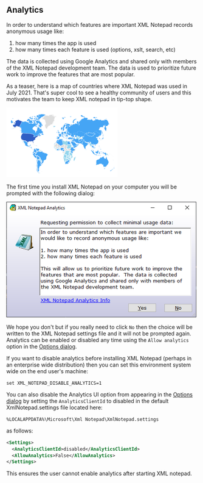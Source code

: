 
## Analytics

In order to understand which features are important XML Notepad records anonymous usage like:

1. how many times the app is used
2. how many times each feature is used (options, xslt, search, etc)

The data is collected using Google Analytics and shared only with members of the XML Notepad
development team. The data is used to prioritize future work to improve the features that are most
popular.

As a teaser, here is a map of countries where XML Notepad was used in July 2021.  That's super cool
to see a healthy community of users and this motivates the team to keep XML notepad in tip-top
shape.

![map](../assets/images/map.png)

The first time you install XML Notepad on your computer you will be prompted with the following
dialog:

![popup](../assets/images/analytics.png)

We hope you don't but if you really need to click `No` then the choice will be written to the XML
Notepad settings file and it will not be prompted again. Analytics can be enabled or disabled any
time using the `Allow analytics` option in the [Options dialog](options.md).

If you want to disable analytics before installing XML Notepad (perhaps in an enterprise wide
distribution) then you can set this environment system wide on the end user's machine:

```
set XML_NOTEPAD_DISABLE_ANALYTICS=1
```

You can also disable the Analytics UI option from appearing in the [Options dialog](options.md)
by setting the `AnalyticsClientId` to disabled in the default XmlNotepad.settings file located here:

```
%LOCALAPPDATA%\Microsoft\Xml Notepad\XmlNotepad.settings
```
as follows:
```xml
<Settings>
  <AnalyticsClientId>disabled</AnalyticsClientId>
  <AllowAnalytics>False</AllowAnalytics>
</Settings>
```

This ensures the user cannot enable analytics after starting XML notepad.
